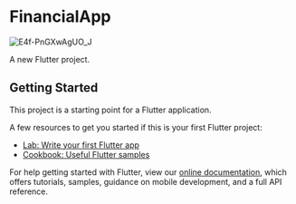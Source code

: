 # FinancialApp

![E4f-PnGXwAgUO_J](https://user-images.githubusercontent.com/22060566/132757275-fbd2cd16-37bb-4529-ac0f-837c275c9aed.jpg)

A new Flutter project.

## Getting Started

This project is a starting point for a Flutter application.

A few resources to get you started if this is your first Flutter project:

- [Lab: Write your first Flutter app](https://flutter.dev/docs/get-started/codelab)
- [Cookbook: Useful Flutter samples](https://flutter.dev/docs/cookbook)

For help getting started with Flutter, view our
[online documentation](https://flutter.dev/docs), which offers tutorials,
samples, guidance on mobile development, and a full API reference.

